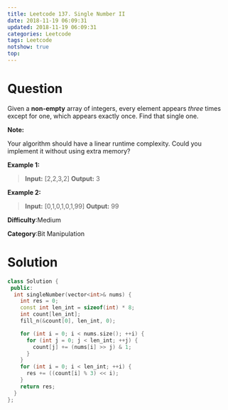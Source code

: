 ```yaml
---
title: Leetcode 137. Single Number II
date: 2018-11-19 06:09:31
updated: 2018-11-19 06:09:31
categories: Leetcode
tags: Leetcode
notshow: true
top:
---
```


# Question

Given a  **non-empty** array of integers, every element appears  _three_  times except for one, which appears exactly once. Find that single one.

**Note:**

Your algorithm should have a linear runtime complexity. Could you implement it without using extra memory?

**Example 1:**

>**Input:** [2,2,3,2]
**Output:** 3

**Example 2:**

>**Input:** [0,1,0,1,0,1,99]
**Output:** 99

**Difficulty**:Medium

**Category**:Bit Manipulation  

<!-- more -->

# Solution

```cpp
class Solution {
 public:
  int singleNumber(vector<int>& nums) {
    int res = 0;
    const int len_int = sizeof(int) * 8;
    int count[len_int];
    fill_n(&count[0], len_int, 0);

    for (int i = 0; i < nums.size(); ++i) {
      for (int j = 0; j < len_int; ++j) {
        count[j] += (nums[i] >> j) & 1;
      }
    }
    for (int i = 0; i < len_int; ++i) {
      res += ((count[i] % 3) << i);
    }
    return res;
  }
};
```
